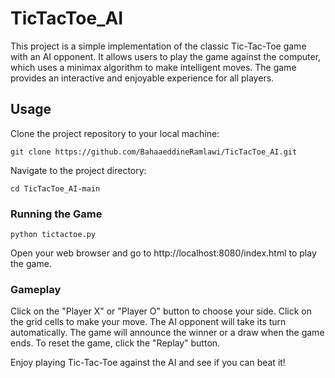 # TicTacToe_AI

This project is a simple implementation of the classic Tic-Tac-Toe game with an AI opponent. 
It allows users to play the game against the computer, which uses a minimax algorithm to make intelligent moves. 
The game provides an interactive and enjoyable experience for all players.

## Usage

Clone the project repository to your local machine:
```
git clone https://github.com/BahaaeddineRamlawi/TicTacToe_AI.git
```
Navigate to the project directory:
```
cd TicTacToe_AI-main
```

### Running the Game
```
python tictactoe.py
```
Open your web browser and go to http://localhost:8080/index.html to play the game.

### Gameplay

Click on the "Player X" or "Player O" button to choose your side.
Click on the grid cells to make your move.
The AI opponent will take its turn automatically.
The game will announce the winner or a draw when the game ends.
To reset the game, click the "Replay" button.

Enjoy playing Tic-Tac-Toe against the AI and see if you can beat it!
